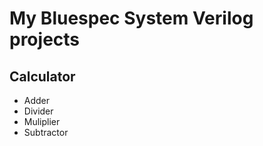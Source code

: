 My Bluespec System Verilog projects
===================================

Calculator
----------
- Adder
- Divider
- Muliplier
- Subtractor

